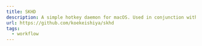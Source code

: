 ```yaml
---
title: SKHD
description: A simple hotkey daemon for macOS. Used in conjunction with yabai.
url: https://github.com/koekeishiya/skhd
tags:
  - workflow
---
```

